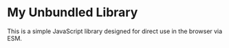 # My Unbundled Library

This is a simple JavaScript library designed for direct use in the browser via ESM.
